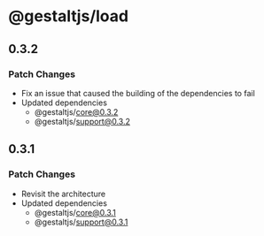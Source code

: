 # @gestaltjs/load

## 0.3.2

### Patch Changes

- Fix an issue that caused the building of the dependencies to fail
- Updated dependencies
  - @gestaltjs/core@0.3.2
  - @gestaltjs/support@0.3.2

## 0.3.1

### Patch Changes

- Revisit the architecture
- Updated dependencies
  - @gestaltjs/core@0.3.1
  - @gestaltjs/support@0.3.1
